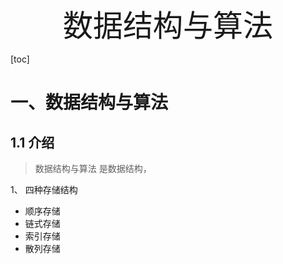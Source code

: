 <center><font size=50>数据结构与算法</font></center>

[toc]

# 一、数据结构与算法

## 1.1 介绍

> 数据结构与算法 是数据结构，

1、 四种存储结构

- 顺序存储
- 链式存储
- 索引存储
- 散列存储



